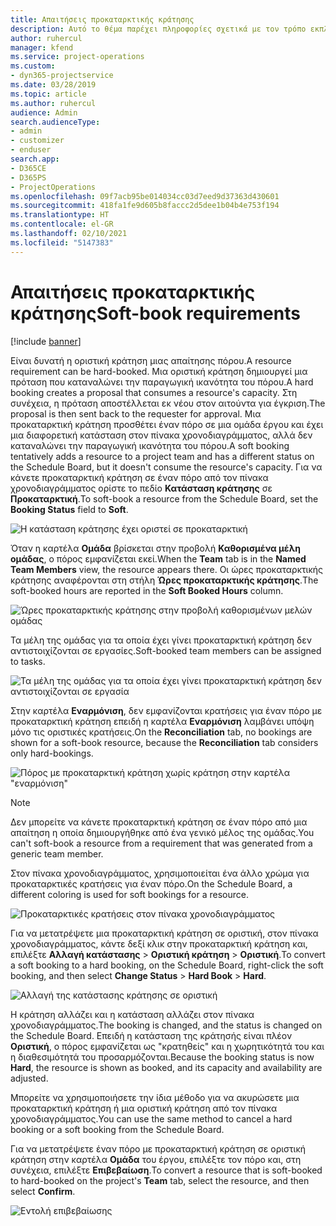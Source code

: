 ```yaml
---
title: Απαιτήσεις προκαταρκτικής κράτησης
description: Αυτό το θέμα παρέχει πληροφορίες σχετικά με τον τρόπο εκπλήρωσης των απαιτήσεων προκαταρκτικής κράτησης.
author: ruhercul
manager: kfend
ms.service: project-operations
ms.custom:
- dyn365-projectservice
ms.date: 03/28/2019
ms.topic: article
ms.author: ruhercul
audience: Admin
search.audienceType:
- admin
- customizer
- enduser
search.app:
- D365CE
- D365PS
- ProjectOperations
ms.openlocfilehash: 09f7acb95be014034cc03d7eed9d37363d430601
ms.sourcegitcommit: 418fa1fe9d605b8faccc2d5dee1b04b4e753f194
ms.translationtype: HT
ms.contentlocale: el-GR
ms.lasthandoff: 02/10/2021
ms.locfileid: "5147383"
---
```

# <a name="soft-book-requirements"></a><span data-ttu-id="566b7-103">Απαιτήσεις προκαταρκτικής κράτησης</span><span class="sxs-lookup"><span data-stu-id="566b7-103">Soft-book requirements</span></span>

[!include [banner](../includes/psa-now-project-operations.md)]

<span data-ttu-id="566b7-104">Είναι δυνατή η οριστική κράτηση μιας απαίτησης πόρου.</span><span class="sxs-lookup"><span data-stu-id="566b7-104">A resource requirement can be hard-booked.</span></span> <span data-ttu-id="566b7-105">Μια οριστική κράτηση δημιουργεί μια πρόταση που καταναλώνει την παραγωγική ικανότητα του πόρου.</span><span class="sxs-lookup"><span data-stu-id="566b7-105">A hard booking creates a proposal that consumes a resource's capacity.</span></span> <span data-ttu-id="566b7-106">Στη συνέχεια, η πρόταση αποστέλλεται εκ νέου στον αιτούντα για έγκριση.</span><span class="sxs-lookup"><span data-stu-id="566b7-106">The proposal is then sent back to the requester for approval.</span></span> <span data-ttu-id="566b7-107">Μια προκαταρκτική κράτηση προσθέτει έναν πόρο σε μια ομάδα έργου και έχει μια διαφορετική κατάσταση στον πίνακα χρονοδιαγράμματος, αλλά δεν καταναλώνει την παραγωγική ικανότητα του πόρου.</span><span class="sxs-lookup"><span data-stu-id="566b7-107">A soft booking tentatively adds a resource to a project team and has a different status on the Schedule Board, but it doesn't consume the resource's capacity.</span></span> <span data-ttu-id="566b7-108">Για να κάνετε προκαταρκτική κράτηση σε έναν πόρο από τον πίνακα χρονοδιαγράμματος ορίστε το πεδίο **Κατάσταση κράτησης** σε **Προκαταρκτική**.</span><span class="sxs-lookup"><span data-stu-id="566b7-108">To soft-book a resource from the Schedule Board, set the **Booking Status** field to **Soft**.</span></span>

![Η κατάσταση κράτησης έχει οριστεί σε προκαταρκτική](media/Resource-Management-image77.png)

<span data-ttu-id="566b7-110">Όταν η καρτέλα **Ομάδα** βρίσκεται στην προβολή **Καθορισμένα μέλη ομάδας**, ο πόρος εμφανίζεται εκεί.</span><span class="sxs-lookup"><span data-stu-id="566b7-110">When the **Team** tab is in the **Named Team Members** view, the resource appears there.</span></span> <span data-ttu-id="566b7-111">Οι ώρες προκαταρκτικής κράτησης αναφέρονται στη στήλη **Ώρες προκαταρκτικής κράτησης**.</span><span class="sxs-lookup"><span data-stu-id="566b7-111">The soft-booked hours are reported in the **Soft Booked Hours** column.</span></span>

![Ώρες προκαταρκτικής κράτησης στην προβολή καθορισμένων μελών ομάδας](media/Resource-Management-image78.png)

<span data-ttu-id="566b7-113">Τα μέλη της ομάδας για τα οποία έχει γίνει προκαταρκτική κράτηση δεν αντιστοιχίζονται σε εργασίες.</span><span class="sxs-lookup"><span data-stu-id="566b7-113">Soft-booked team members can be assigned to tasks.</span></span>

![Τα μέλη της ομάδας για τα οποία έχει γίνει προκαταρκτική κράτηση δεν αντιστοιχίζονται σε εργασία](media/Resource-Management-image79.png)

<span data-ttu-id="566b7-115">Στην καρτέλα **Εναρμόνιση**, δεν εμφανίζονται κρατήσεις για έναν πόρο με προκαταρκτική κράτηση επειδή η καρτέλα **Εναρμόνιση** λαμβάνει υπόψη μόνο τις οριστικές κρατήσεις.</span><span class="sxs-lookup"><span data-stu-id="566b7-115">On the **Reconciliation** tab, no bookings are shown for a soft-book resource, because the **Reconciliation** tab considers only hard-bookings.</span></span>

![Πόρος με προκαταρκτική κράτηση χωρίς κράτηση στην καρτέλα "εναρμόνιση"](media/Resource-Management-image80.png)

> [!NOTE]
> <span data-ttu-id="566b7-117">Δεν μπορείτε να κάνετε προκαταρκτική κράτηση σε έναν πόρο από μια απαίτηση η οποία δημιουργήθηκε από ένα γενικό μέλος της ομάδας.</span><span class="sxs-lookup"><span data-stu-id="566b7-117">You can't soft-book a resource from a requirement that was generated from a generic team member.</span></span>

<span data-ttu-id="566b7-118">Στον πίνακα χρονοδιαγράμματος, χρησιμοποιείται ένα άλλο χρώμα για προκαταρκτικές κρατήσεις για έναν πόρο.</span><span class="sxs-lookup"><span data-stu-id="566b7-118">On the Schedule Board, a different coloring is used for soft bookings for a resource.</span></span>

![Προκαταρκτικές κρατήσεις στον πίνακα χρονοδιαγράμματος](media/Resource-Management-image81.png)

<span data-ttu-id="566b7-120">Για να μετατρέψετε μια προκαταρκτική κράτηση σε οριστική, στον πίνακα χρονοδιαγράμματος, κάντε δεξί κλικ στην προκαταρκτική κράτηση και, επιλέξτε **Αλλαγή κατάστασης** \> **Οριστική κράτηση** \> **Οριστική**.</span><span class="sxs-lookup"><span data-stu-id="566b7-120">To convert a soft booking to a hard booking, on the Schedule Board, right-click the soft booking, and then select **Change Status** \> **Hard Book** \> **Hard**.</span></span>

![Αλλαγή της κατάστασης κράτησης σε οριστική](media/Resource-Management-image82.png)

<span data-ttu-id="566b7-122">Η κράτηση αλλάζει και η κατάσταση αλλάζει στον πίνακα χρονοδιαγράμματος.</span><span class="sxs-lookup"><span data-stu-id="566b7-122">The booking is changed, and the status is changed on the Schedule Board.</span></span> <span data-ttu-id="566b7-123">Επειδή η κατάσταση της κράτησής είναι πλέον **Οριστική**, ο πόρος εμφανίζεται ως "κρατηθείς" και η χωρητικότητά του και η διαθεσιμότητά του προσαρμόζονται.</span><span class="sxs-lookup"><span data-stu-id="566b7-123">Because the booking status is now **Hard**, the resource is shown as booked, and its capacity and availability are adjusted.</span></span>

<span data-ttu-id="566b7-124">Μπορείτε να χρησιμοποιήσετε την ίδια μέθοδο για να ακυρώσετε μια προκαταρκτική κράτηση ή μια οριστική κράτηση από τον πίνακα χρονοδιαγράμματος.</span><span class="sxs-lookup"><span data-stu-id="566b7-124">You can use the same method to cancel a hard booking or a soft booking from the Schedule Board.</span></span>

<span data-ttu-id="566b7-125">Για να μετατρέψετε έναν πόρο με προκαταρκτική κράτηση σε οριστική κράτηση στην καρτέλα **Ομάδα** του έργου, επιλέξτε τον πόρο και, στη συνέχεια, επιλέξτε **Επιβεβαίωση**.</span><span class="sxs-lookup"><span data-stu-id="566b7-125">To convert a resource that is soft-booked to hard-booked on the project's **Team** tab, select the resource, and then select **Confirm**.</span></span>

![Εντολή επιβεβαίωσης](media/Resource-Management-image83.png)
